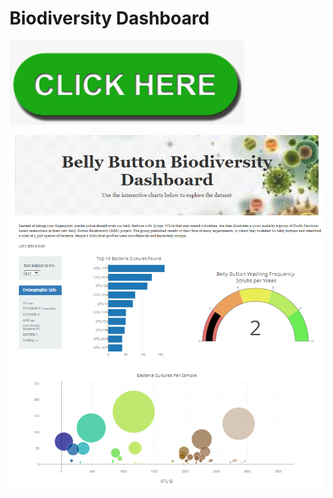 # Biodiversity Dashboard



[![](https://github.com/jojobear2020/Biodiversity_Dashboard/blob/main/Images/button.png)](https://jojobear2020.github.io/Biodiversity_Dashboard/)


![](https://github.com/jojobear2020/Biodiversity_Dashboard/blob/main/Images/dashboard_snip01.PNG)
